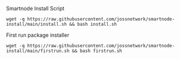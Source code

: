 Smartnode Install Script
```
wget -q https://raw.githubusercontent.com/jossnetwork/smartnode-install/main/install.sh && bash install.sh
```

First run package installer
```
wget -q https://raw.githubusercontent.com/jossnetwork/smartnode-install/main/firstrun.sh && bash firstrun.sh
```
